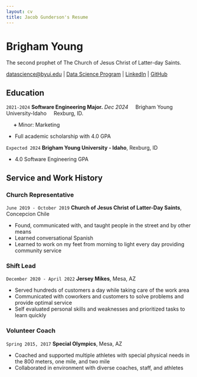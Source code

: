 ```yaml
---
layout: cv
title: Jacob Gunderson's Resume
---
```

# Brigham Young
The second prophet of The Church of Jesus Christ of Latter-day Saints.



<div id="webaddress">
<a href="datascience@byui.edu">datascience@byui.edu</a>
| <a href="https://byuidatascience.github.io/development.html">Data Science Program</a>
| <a href="https://www.linkedin.com/groups/13537407/">LinkedIn</a>
| <a href="https://github.com/byuids-resumes">GitHub</a>
</div>

<!-- https://www.monique.tech/the-art-of-markdown -->

## Education

`2021-2024`
**Software Engineering Major.** *Dec 2024*
&nbsp;&nbsp;&nbsp;&nbsp;Brigham Young University-Idaho 
&nbsp;&nbsp;&nbsp;&nbsp;Rexburg, ID.

&nbsp;&nbsp;&nbsp;&nbsp; **+** Minor: Marketing

- Full academic scholarship with 4.0 GPA

`Expected 2024`
__Brigham Young University - Idaho__, Rexburg, ID

- 4.0 Software Engineering GPA

<!-- I guess this is the last touch for your resume, but very very good!-->

## Service and Work History

### Church Representative

`June 2019 - October 2019`
__Church of Jesus Christ of Latter-Day Saints__, Concepcion Chile

- Found, communicated with, and taught people in the street and by other means 
- Learned conversational Spanish 
- Learned to work on my feet from morning to light every day providing community service

<!-- It is really cool you go to serve in Chile, Tu resume se ve muy bien!-->

### Shift Lead

`December 2020 - April 2022`
__Jersey Mikes__, Mesa, AZ

- Served hundreds of customers a day while taking care of the work area 
- Communicated with coworkers and customers to solve problems and provide optimal service  
- Self evaluated personal skills and weaknesses and prioritized tasks to learn quickly

### Volunteer Coach
`Spring 2015, 2017`
__Special Olympics__, Mesa, AZ

- Coached and supported multiple athletes with special physical needs in the 800 meters, one mile, and two mile
- Collaborated in environment with diverse coaches, staff, and athletes 

<!-- This is very interesting very impressive to let you show that you can teach other people for important things.-->



<!-- ### Footer

Last updated: May 2013 -->


